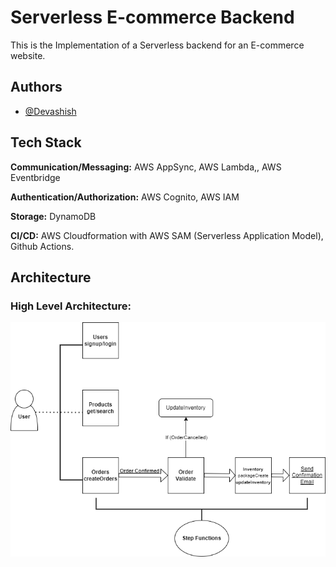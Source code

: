 
# Serverless E-commerce Backend

This is the Implementation of a Serverless backend for an E-commerce website.


## Authors

- [@Devashish](https://www.github.com/Devashish514)


## Tech Stack

**Communication/Messaging:** AWS AppSync, AWS Lambda,, AWS Eventbridge

**Authentication/Authorization:** AWS Cognito, AWS IAM

**Storage:** DynamoDB

**CI/CD:** AWS Cloudformation with AWS SAM (Serverless Application Model), Github Actions.

## Architecture

### High Level Architecture:
![Flow Chart](https://github.com/Devashish514/All-Serverless/blob/ecommerce/images/Ecommerce_backend.drawio.png?raw=true)



